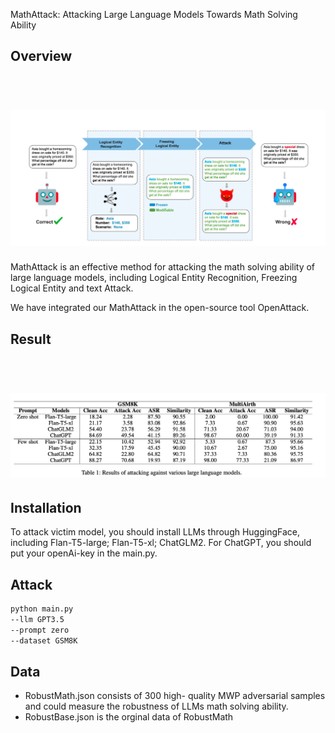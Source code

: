 MathAttack: Attacking Large Language Models Towards Math Solving Ability
## Overview
<h1 align='center'>
  <br>
  <img src='png/overview.jpg'>
  <br>
</h1>

MathAttack is an effective method for attacking the math solving ability of large language models, including Logical Entity Recognition, Freezing Logical Entity and text Attack.

We have integrated our MathAttack in the open-source tool OpenAttack.

## Result
<h1 align='center'>
  <br>
  <img src='png/Result.jpg'>
  <br>
</h1>

## Installation
To attack victim model, you should install LLMs through HuggingFace, including Flan-T5-large; Flan-T5-xl; ChatGLM2.
For ChatGPT, you should put your openAi-key in the main.py.

## Attack
```bash
python main.py
--llm GPT3.5
--prompt zero
--dataset GSM8K
```

## Data
* RobustMath.json consists of 300 high- quality MWP adversarial samples and could measure the robustness of LLMs math solving ability.  
* RobustBase.json is the orginal data of RobustMath 
